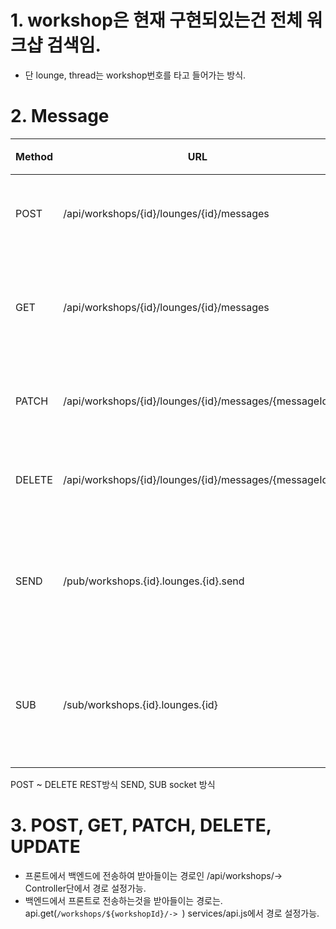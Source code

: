 # 1. workshop은 현재 구현되있는건 전체 워크샵 검색임. 
- 단 lounge, thread는 workshop번호를 타고 들어가는 방식.  
# 2. Message
| Method | URL | 역할 |
|--------|-----|------|
| POST   | /api/workshops/{id}/lounges/{id}/messages | 메시지 저장 |
| GET    | /api/workshops/{id}/lounges/{id}/messages | 메시지 목록 조회 |
| PATCH  | /api/workshops/{id}/lounges/{id}/messages/{messageId} | 메시지 수정 |
| DELETE | /api/workshops/{id}/lounges/{id}/messages/{messageId} | 메시지 삭제 |
| SEND   | /pub/workshops.{id}.lounges.{id}.send | 실시간 메시지 발행 |
| SUB    | /sub/workshops.{id}.lounges.{id} | 실시간 메시지 수신 |
POST ~ DELETE REST방식 
SEND, SUB socket 방식

# 3. POST, GET, PATCH, DELETE, UPDATE
- 프론트에서 백엔드에 전송하여 받아들이는 경로인 /api/workshops/->  Controller단에서 경로 설정가능.
- 백엔드에서 프론트로 전송하는것을 받아들이는 경로는. api.get(`/workshops/${workshopId}/-> `) services/api.js에서 경로 설정가능.